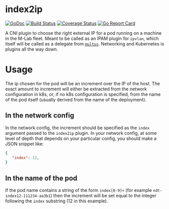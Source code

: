 # index2ip

[![GoDoc](https://godoc.org/github.com/m-lab/index2ip?status.svg)](https://godoc.org/github.com/m-lab/index2ip) [![Build Status](https://travis-ci.org/m-lab/index2ip.svg?branch=master)](https://travis-ci.org/m-lab/index2ip) [![Coverage Status](https://coveralls.io/repos/github/m-lab/index2ip/badge.svg?branch=master)](https://coveralls.io/github/m-lab/index2ip?branch=master) [![Go Report Card](https://goreportcard.com/badge/github.com/m-lab/index2ip)](https://goreportcard.com/report/github.com/m-lab/index2ip)


A CNI plugin to choose the right external IP for a pod running on a machine in
the M-Lab fleet.  Meant to be called as an IPAM plugin for `ipvlan`, which
itself will be called as a delegate from
[`multus`](https://github.com/intel/multus-cni).  Networking and Kubernetes is
plugins all the way down.

# Usage

The ip chosen for the pod will be an increment over the IP of the host. The 
exact amount to increment will either be extracted from the network 
configuration in k8s, or, if no k8s configuration is specified, from the name 
of the pod itself (usually derived from the name of the deployment).

## In the network config

In the network config, the increment should be specified as the `index` argument 
passed to the `index2ip` plugin.  In your network config, at some level of depth
that depends on your particular config, you should make a JSON snippet like:

```json
{
   "index": 12,
}
```

## In the name of the pod

If the pod name contains a string of the form `index[0-9]+` (for example 
`ndt-index12-111234-aa3b1`) then the increment will be set equal to the integer
following the `index` substring (12 in this example).
